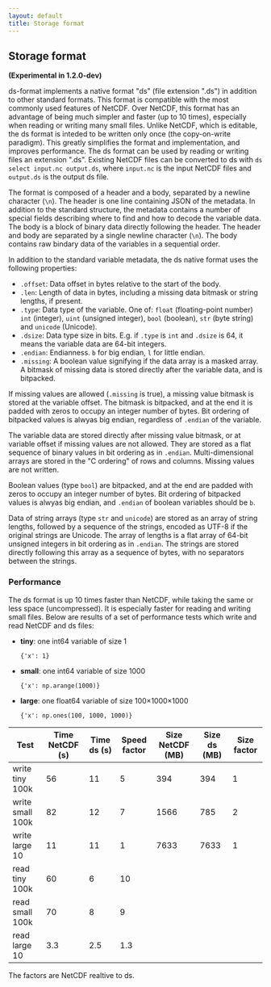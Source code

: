 ```yaml
---
layout: default
title: Storage format
---
```


## Storage format

**(Experimental in 1.2.0-dev)**

ds-format implements a native format "ds" (file extension ".ds") in addition to
other standard formats. This format is compatible with the most commonly used
features of NetCDF. Over NetCDF, this format has an advantage of being much
simpler and faster (up to 10 times), especially when reading or writing many
small files. Unlike NetCDF, which is editable, the ds format is inteded to be
written only once (the copy-on-write paradigm). This greatly simplifies the
format and implementation, and improves performance. The ds format can be used
by reading or writing files an extension ".ds". Existing NetCDF files can be
converted to ds with `ds select input.nc output.ds`, where `input.nc` is the
input NetCDF files and `output.ds` is the output ds file.

The format is composed of a header and a body, separated by a newline character
(`\n`). The header is one line containing JSON of the metadata. In addition
to the standard structure, the metadata contains a number of special fields
describing where to find and how to decode
the variable data.  The body is a block of binary data directly following the
header. The header and body are separated by a single newline character (`\n`).
The body contains raw bindary data of the variables in a sequential order.

In addition to the standard variable metadata, the ds native format uses the
following properties:

- `.offset`: Data offset in bytes relative to the start of the body.
- `.len`: Length of data in bytes, including a missing data bitmask or string
  lengths, if present.
- `.type`: Data type of the variable. One of:
  `float` (floating-point number) `int` (integer), `uint` (unsigned integer),
  `bool` (boolean), `str` (byte string) and `unicode` (Unicode).
- `.dsize`: Data type size in bits. E.g. if `.type` is `int` and `.dsize` is 64,
  it means the variable data are 64-bit integers.
- `.endian`: Endianness. `b` for big endian, `l` for little endian.
- `.missing`: A boolean value signifying if the data array is a masked array. A
  bitmask of missing data is stored directly after the variable data, and is
  bitpacked.

If missing values are allowed (`.missing` is true), a missing value bitmask is
stored at the variable offset. The bitmask is bitpacked, and at the end it is
padded with zeros to occupy an integer number of bytes. Bit ordering of
bitpacked values is alwyas big endian, regardless of `.endian` of the variable.

The variable data are stored directly after missing value bitmask, or at
variable offset if missing values are not allowed. They are stored as a flat
sequence of binary values in bit ordering as in `.endian`. Multi-dimensional
arrays are stored in the "C ordering" of rows and columns. Missing values are
not written.

Boolean values (type `bool`) are bitpacked, and at the end are padded with
zeros to occupy an integer number of bytes. Bit ordering of bitpacked values is
alwyas big endian, and `.endian` of boolean variables should be `b`.

Data of string arrays (type `str` and `unicode`) are stored as an array of
string lengths, followed by a sequence of the strings, encoded as UTF-8 if the
original strings are Unicode. The array of lengths is a flat array of 64-bit
unsigned integers in bit ordering as in `.endian`. The strings are stored
directly following this array as a sequence of bytes, with no separators between
the strings.

### Performance

The ds format is up 10 times faster than NetCDF, while taking the same or less
space (uncompressed). It is especially faster for reading and writing small
files. Below are results of a set of performance tests which write and read
NetCDF and ds files:

- **tiny**: one int64 variable of size 1

  `{'x': 1}`

- **small**: one int64 variable of size 1000

  `{'x': np.arange(1000)}`

- **large**: one float64 variable of size 100×1000×1000

  `{'x': np.ones(100, 1000, 1000)}`

| Test             | Time NetCDF (s) | Time ds (s) | Speed factor | Size NetCDF (MB) | Size ds (MB) | Size factor |
| ---------------- | --------------- | ----------- | ------------ | ---------------- | ------------ | ----------- |
| write tiny 100k  | 56              | 11          | 5            | 394              | 394          | 1           |
| write small 100k | 82              | 12          | 7            | 1566             | 785          | 2           |
| write large 10   | 11              | 11          | 1            | 7633             | 7633         | 1           |
| read tiny 100k   | 60              | 6           | 10           |                  |              |             |
| read small 100k  | 70              | 8           | 9            |                  |              |             |
| read large 10    | 3.3             | 2.5         | 1.3          |                  |              |             |

The factors are NetCDF realtive to ds.
